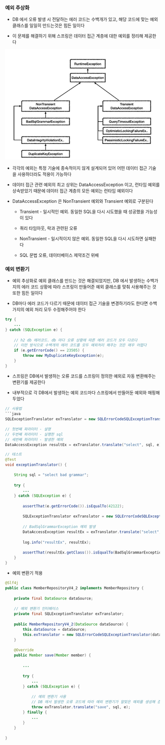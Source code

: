 ### 예외 추상화

* DB 에서 오류 발생 시 전달하는 에러 코드는 수백개가 있고, 해당 코드에 맞는 예외 클래스를 일일히 만드는것은 힘든 일이다 

* 이 문제를 해결하기 위해 스프링은 데이터 접근 계층에 대한 예외를 정리해 제공한다

<img src="https://raw.githubusercontent.com/pansakr/TIL/refs/heads/main/%EC%9D%B4%EB%AF%B8%EC%A7%80/Spring/%EC%98%88%EC%99%B8%20%EA%B3%84%EC%B8%B5%202.jpg" alt="예외 계층 2">

* 각각의 예외는 특정 기술에 종속적이지 않게 설계되어 있어 어떤 데이터 접근 기술을 사용하더라도 적용이 가능하다

* 데이터 접근 관련 예외의 최고 상위는 DataAccessException 이고, 런타임 예외를 상속받았기 때문에 데이터 접근 계층의 모든 예외는 런타임 예외이다

* DataAccessException 은 NonTransient 예외와 Transient 예외로 구분된다

    - Transient - 일시적인 예외. 동일한 SQL을 다시 시도했을 때 성공했을 가능성이 있다
    
    - 쿼리 타임아웃, 락과 관련된 오류

    - NonTransient - 일시적이지 않은 예외. 동일한 SQL을 다시 시도하면 실패한다

    - SQL 문법 오류, 데이터베이스 제약조건 위배


### 예외 변환기

* 예외 추상화로 예외 클래스를 만드는 것은 해결되었지만, DB 에서 발생하는 수백가지의 에러 코드 상황에 따라 스프링이 만들어준 예외 클래스를 맞춰 사용해주는 것 또한 힘든 일이다

* DB마다 에러 코드가 다르기 때문에 데이터 접근 기술을 변경하기라도 한다면 수백가지의 예외 처리 모두 수정해주어야 한다

```java
try {
    ...
} catch (SQLException e) {

    // h2 db 에러코드. db 마다 오류 상황에 따른 에러 코드가 모두 다르다
    // 이런 방식으로 수백개의 에러 코드를 모두 예외처리 해주는 것은 매우 어렵다
    if (e.getErrorCode() == 23505) {
        throw new MyDuplicateKeyException(e);
    }
} 
```

* 스프링은 DB에서 발생하는 오류 코드를 스프링이 정의한 예외로 자동 변환해주는 변환기를 제공한다

* 내부적으로 각 DB에서 발생하는 예외 코드마다 스프링에서 만들어둔 예외와 매핑해 두었다

```java
// 사용법
```java
SQLExceptionTranslator exTranslator = new SQLErrorCodeSQLExceptionTranslator(dataSource);

// 첫번째 파라미터 - 설명
// 두번째 파라미터 - 실행한 sql
// 세번째 파라미터 - 발생한 예외
DataAccessException resultEx = exTranslator.translate("select", sql, e);
```

```java
// 테스트
@Test
void exceptionTranslator() {
    
    String sql = "select bad grammar";
    
    try {
        ...
    } catch (SQLException e) {
    
        assertThat(e.getErrorCode()).isEqualTo(42122);
        
        SQLExceptionTranslator exTranslator = new SQLErrorCodeSQLExceptionTranslator(dataSource);

        // BadSqlGrammarException 예외 발생
        DataAccessException resultEx = exTranslator.translate("select", sql, e);

        log.info("resultEx", resultEx);

        assertThat(resultEx.getClass()).isEqualTo(BadSqlGrammarException.class);
    }
}
```

* 예외 변환기 적용

```java
@Slf4j
public class MemberRepositoryV4_2 implements MemberRepository {

    private final DataSource dataSource;

    // 예외 변환기 인터페이스
    private final SQLExceptionTranslator exTranslator;

    public MemberRepositoryV4_2(DataSource dataSource) {
        this.dataSource = dataSource;
        this.exTranslator = new SQLErrorCodeSQLExceptionTranslator(dataSource);
    }

    @Override
    public Member save(Member member) {
        
        ... 
        
        try {
            ...
        } catch (SQLException e) {

            // 예외 변환기 사용
            // DB 에서 발생한 오류 코드에 따라 예외 변환기가 알맞은 예외를 생성해 준다
            throw exTranslator.translate("save", sql, e);
        } finally {
            ...
        }
    }

}
```
